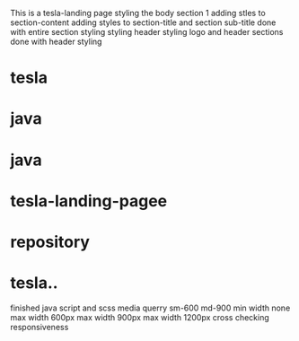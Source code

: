 This is a tesla-landing page
styling the body section 1
adding stles to section-content
adding styles to section-title and section sub-title
done with entire section styling
styling header
styling logo and header sections
done with header styling

# tesla
# java
# java
# tesla-landing-pagee
# repository

# tesla..
finished java script and scss
media querry 
sm-600
md-900
min width none
max width 600px
max width 900px
max width 1200px
cross checking responsiveness
